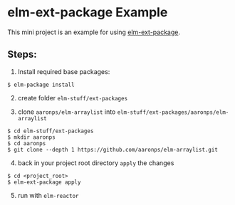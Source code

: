 # elm-ext-package Example

This mini project is an example for using [elm-ext-package](https://github.com/aaronps/elm-ext-package).



## Steps:

1. Install required base packages:
```shell
$ elm-package install
```

2. create folder `elm-stuff/ext-packages`

3. clone `aaronps/elm-arraylist` into `elm-stuff/ext-packages/aaronps/elm-arraylist`
```shell
$ cd elm-stuff/ext-packages
$ mkdir aaronps
$ cd aaronps
$ git clone --depth 1 https://github.com/aaronps/elm-arraylist.git
```

4. back in your project root directory `apply` the changes
```shell
$ cd <project_root>
$ elm-ext-package apply
```

5. run with `elm-reactor`